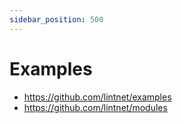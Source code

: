 ```yaml
---
sidebar_position: 500
---
```


# Examples

- https://github.com/lintnet/examples
- https://github.com/lintnet/modules
